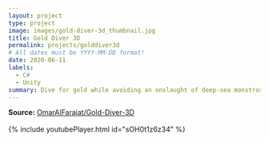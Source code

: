 ```yaml
---
layout: project
type: project
image: images/gold-diver-3d_thumbnail.jpg
title: Gold Diver 3D
permalink: projects/golddiver3d
# All dates must be YYYY-MM-DD format!
date: 2020-06-11
labels:
  - C#
  - Unity
summary: Dive for gold while avoiding an onslaught of deep-sea monstrosities! Now in 3D!
---
```

**Source:** <a href="https://github.com/OmarAlFarajat/Gold-Diver-3D"><i class="large github icon"></i>OmarAlFarajat/Gold-Diver-3D</a>  
<br>
{% include youtubePlayer.html id="sOH0t1z6z34" %}  
<br>
